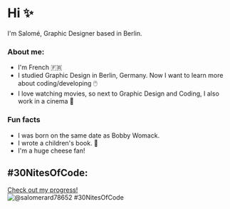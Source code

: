 # Hi ✨
I'm Salomé, Graphic Designer based in Berlin.

<h3>About me:</h3>
<ul>
<li>I'm French 🇫🇷</li>
<li>I studied Graphic Design in Berlin, Germany. Now I want to learn more about coding/developing 🖱️</li>
<li>I love watching movies, so next to Graphic Design and Coding, I also work in a cinema 🍿</li>
</ul>

<h3>Fun facts</h3>
<ul>
<li>I was born on the same date as Bobby Womack.</li>
<li>I wrote a children's book. 🦀</li>
<li>I'm a huge cheese fan!</li>
</ul>

## #30NitesOfCode:
  [Check out my progress!](https://www.codedex.io/@salomerard78652/30-nites-of-code)  
  ![@salomerard78652 #30NitesOfCode](https://www.codedex.io/api/petStatus?user=salomerard78652)
